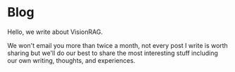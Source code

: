 # Blog

Hello, we write about VisionRAG. 

We won't email you more than twice a month, not every post I write is worth sharing but we'll do our best to share the most interesting stuff including our own writing, thoughts, and experiences.

<!-- [:material-email: Subscribe to our Newsletter](https://niranting.substack.com/){ .md-button .md-button--primary } -->